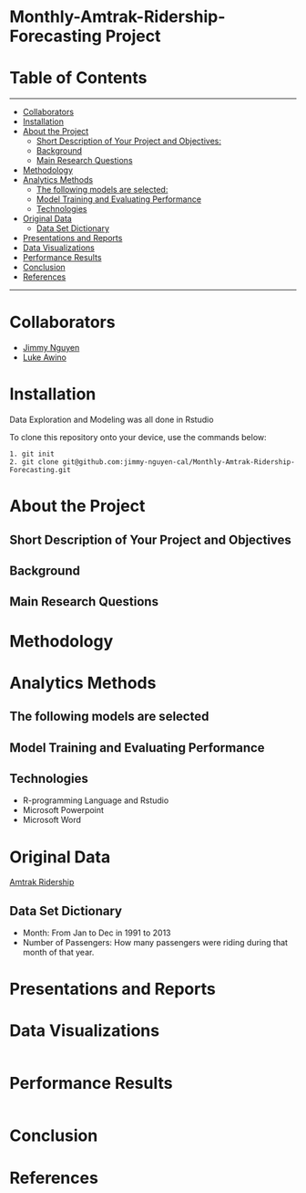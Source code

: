 # Monthly-Amtrak-Ridership-Forecasting Project

# Table of Contents

--------

- [Collaborators](#collaborators)
- [Installation](#installation)
- [About the Project](#about-the-project)
  * [Short Description of Your Project and Objectives:](#short-description-of-your-project-and-objectives)
  * [Background](#background)
  * [Main Research Questions](#main-research-questions)
- [Methodology](#methodology)
- [Analytics Methods](#analytics-methods)
  * [The following models are selected:](#the-following-models-are-selected)
  * [Model Training and Evaluating Performance](#model-training-and-evaluating-performance)
  * [Technologies](#technologies)
- [Original Data](#original-data)
  * [Data Set Dictionary](#data-set-dictionary)
- [Presentations and Reports](#presentations-and-reports)
- [Data Visualizations](#data-visualizations)
- [Performance Results](#performance-results)
- [Conclusion](#conclusion)
- [References](#references)

-------

# Collaborators
- [Jimmy Nguyen](https://github.com/Jimmy-Nguyen-Data-Science-Portfolio)
- [Luke Awino](https://github.com/Lukematic)



# Installation

Data Exploration and Modeling was all done in Rstudio

To clone this repository onto your device, use the commands below:

	1. git init
	2. git clone git@github.com:jimmy-nguyen-cal/Monthly-Amtrak-Ridership-Forecasting.git


# About the Project

## Short Description of Your Project and Objectives




## Background




## Main Research Questions



# Methodology



# Analytics Methods



## The following models are selected




## Model Training and Evaluating Performance



## Technologies
- R-programming Language and Rstudio
- Microsoft Powerpoint
- Microsoft Word

# Original Data 
[Amtrak Ridership](https://www.bts.gov/archive/publications/multimodal_transportation_indicators/2013_08/passenger/amtrak_ridership)

## Data Set Dictionary

- Month: From Jan to Dec in 1991 to 2013
- Number of Passengers: How many passengers were riding during that month of that year. 


# Presentations and Reports
[]()


# Data Visualizations
![]()


# Performance Results
![]()


# Conclusion




# References


